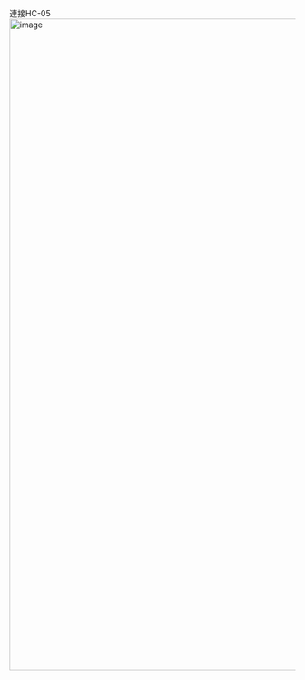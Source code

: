 連接HC-05
<img width="2094" height="1147" alt="image" src="https://github.com/user-attachments/assets/d32f294d-f0de-41d7-95fd-9a57e35e79f7" />
